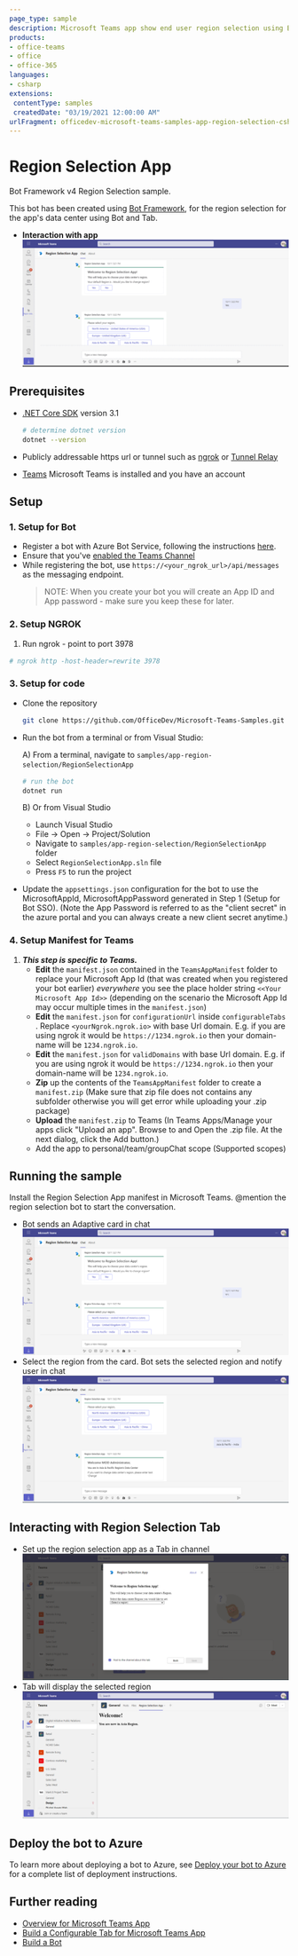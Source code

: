 ```yaml
---
page_type: sample
description: Microsoft Teams app show end user region selection using Bot and Tab
products:
- office-teams
- office
- office-365
languages:
- csharp
extensions:
 contentType: samples
 createdDate: "03/19/2021 12:00:00 AM"
urlFragment: officedev-microsoft-teams-samples-app-region-selection-csharp
---
```


# Region Selection App

Bot Framework v4 Region Selection sample.

This bot has been created using [Bot Framework](https://dev.botframework.com), for the region selection for the app's data center using Bot and Tab.

- **Interaction with app**
![region-selection-bot ](RegionSectionApp/Images/region-selection.gif)

## Prerequisites

- [.NET Core SDK](https://dotnet.microsoft.com/download) version 3.1

  ```bash
  # determine dotnet version
  dotnet --version
  ```
- Publicly addressable https url or tunnel such as [ngrok](https://ngrok.com/) or [Tunnel Relay](https://github.com/OfficeDev/microsoft-teams-tunnelrelay)

- [Teams](https://teams.microsoft.com) Microsoft Teams is installed and you have an account

## Setup

### 1. Setup for Bot

- Register a bot with Azure Bot Service, following the instructions [here](https://docs.microsoft.com/en-us/azure/bot-service/bot-service-quickstart-registration?view=azure-bot-service-3.0).
- Ensure that you've [enabled the Teams Channel](https://docs.microsoft.com/en-us/azure/bot-service/channel-connect-teams?view=azure-bot-service-4.0)
- While registering the bot, use `https://<your_ngrok_url>/api/messages` as the messaging endpoint.
    > NOTE: When you create your bot you will create an App ID and App password - make sure you keep these for later.

### 2. Setup NGROK
1) Run ngrok - point to port 3978

```bash
# ngrok http -host-header=rewrite 3978
```

### 3. Setup for code

- Clone the repository

    ```bash
    git clone https://github.com/OfficeDev/Microsoft-Teams-Samples.git
    ```

- Run the bot from a terminal or from Visual Studio:

  A) From a terminal, navigate to `samples/app-region-selection/RegionSelectionApp`

  ```bash
  # run the bot
  dotnet run
  ```

  B) Or from Visual Studio

  - Launch Visual Studio
  - File -> Open -> Project/Solution
  - Navigate to `samples/app-region-selection/RegionSelectionApp` folder
  - Select `RegionSelectionApp.sln` file
  - Press `F5` to run the project

 - Update the `appsettings.json` configuration for the bot to use the MicrosoftAppId, MicrosoftAppPassword generated in Step 1 (Setup for Bot SSO). (Note the App Password is referred to as the "client secret" in the azure portal and you can always create a new client secret anytime.)

 ### 4. Setup Manifest for Teams
1) __*This step is specific to Teams.*__
    - **Edit** the `manifest.json` contained in the  `TeamsAppManifest` folder to replace your Microsoft App Id (that was created when you registered your bot earlier) *everywhere* you see the place holder string `<<Your Microsoft App Id>>` (depending on the scenario the Microsoft App Id may occur multiple times in the `manifest.json`)
    - **Edit** the `manifest.json` for `configurationUrl` inside `configurableTabs` . Replace `<yourNgrok.ngrok.io>` with base Url domain. E.g. if you are using ngrok it would be `https://1234.ngrok.io` then your domain-name will be `1234.ngrok.io`.
    - **Edit** the `manifest.json` for `validDomains` with base Url domain. E.g. if you are using ngrok it would be `https://1234.ngrok.io` then your domain-name will be `1234.ngrok.io`.
    - **Zip** up the contents of the `TeamsAppManifest` folder to create a `manifest.zip` (Make sure that zip file does not contains any subfolder otherwise you will get error while uploading your .zip package)
    - **Upload** the `manifest.zip` to Teams (In Teams Apps/Manage your apps click "Upload an app". Browse to and Open the .zip file. At the next dialog, click the Add button.)
    - Add the app to personal/team/groupChat scope (Supported scopes)

## Running the sample

Install the Region Selection App manifest in Microsoft Teams. @mention the region selection bot to start the conversation.
- Bot sends an Adaptive card in chat
![image](RegionSectionApp/Images/region-details-bot.png)
- Select the region from the card. Bot sets the selected region and notify user in chat
![image](RegionSectionApp/Images/region-change-bot.png)

## Interacting with Region Selection Tab

- Set up the region selection app as a Tab in channel
![image](RegionSectionApp/Images/region-config.png)
- Tab will display the selected region
![image](RegionSectionApp/Images/region-details.png)

## Deploy the bot to Azure

To learn more about deploying a bot to Azure, see [Deploy your bot to Azure](https://aka.ms/azuredeployment) for a complete list of deployment instructions.


## Further reading
- [Overview for Microsoft Teams App](https://docs.microsoft.com/en-us/microsoftteams/platform/build-your-first-app/build-first-app-overview)
- [Build a Configurable Tab for Microsoft Teams App](https://docs.microsoft.com/en-us/microsoftteams/platform/build-your-first-app/build-channel-tab)
- [Build a Bot](https://docs.microsoft.com/en-us/microsoftteams/platform/build-your-first-app/build-bot)

